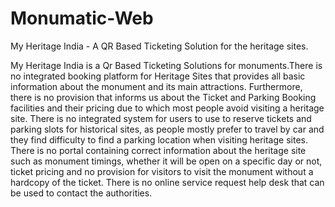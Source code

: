 # Monumatic-Web
My Heritage India - A QR Based Ticketing Solution for the heritage sites.

My Heritage India is a Qr Based Ticketing Solutions for monuments.There is no integrated booking platform for Heritage Sites that provides all basic information about the monument and its main attractions. Furthermore, there is no provision that informs us about the Ticket and Parking Booking facilities and their pricing due to which most people avoid visiting a heritage site.
There is no integrated system for users to use to reserve tickets and parking slots for historical sites, as people mostly prefer to travel by car and they find difficulty to find a parking location when visiting heritage sites.
There is no portal containing correct information about the heritage site such as monument timings, whether it will be open on a specific day or not, ticket pricing and no provision for visitors to visit the monument without a hardcopy of the ticket.
There is no online service request help desk that can be used to contact the authorities.
